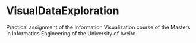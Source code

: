 # VisualDataExploration
Practical assignment of the Information Visualization course of the Masters in Informatics Engineering of the University of Aveiro.
